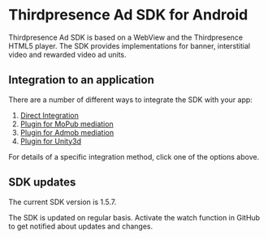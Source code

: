 # Thirdpresence Ad SDK for Android

Thirdpresence Ad SDK is based on a WebView and the Thirdpresence HTML5 player. The SDK provides implementations for banner, interstitial video and rewarded video ad units. 

## Integration to an application

There are a number of different ways to integrate the SDK with your app:

1. [Direct Integration](thirdpresence-ad-sdk#thirdpresence-ad-sdk-for-android)
2. [Plugin for MoPub mediation](thirdpresence-mopub-mediation#thirdpresence-ad-sdk-for-android---mopub-mediation)
3. [Plugin for Admob mediation](thirdpresence-admob-mediation#thirdpresence-ad-sdk-for-android---admob-mediation)
4. [Plugin for Unity3d](thirdpresence-unity-mediation#thirdpresence-ad-sdk-for-android---unity-plugin)

For details of a specific integration method, click one of the options above.

## SDK updates

The current SDK version is 1.5.7.

The SDK is updated on regular basis. Activate the watch function in GitHub to get notified about updates and changes. 
